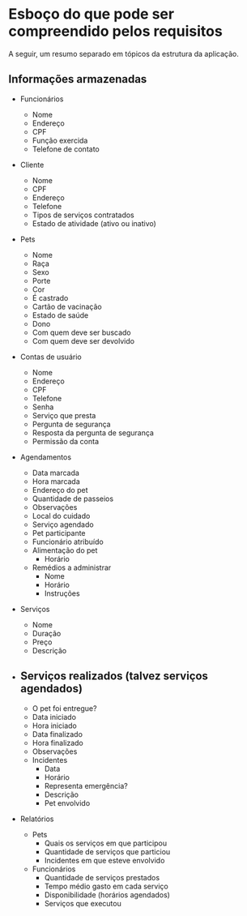 # Esboço do que pode ser compreendido pelos requisitos
A seguir, um resumo separado em tópicos da estrutura da aplicação.

## Informações armazenadas
- Funcionários
    - Nome
    - Endereço
    - CPF
    - Função exercida
    - Telefone de contato

- Cliente
    - Nome
    - CPF
    - Endereço
    - Telefone
    - Tipos de serviços contratados
    - Estado de atividade (ativo ou inativo)

- Pets
    - Nome
    - Raça
    - Sexo
    - Porte
    - Cor
    - É castrado
    - Cartão de vacinação
    - Estado de saúde
    - Dono
    - Com quem deve ser buscado
    - Com quem deve ser devolvido

- Contas de usuário
    - Nome
    - Endereço
    - CPF
    - Telefone
    - Senha
    - Serviço que presta
    - Pergunta de segurança
    - Resposta da pergunta de segurança
    - Permissão da conta

- Agendamentos
    - Data marcada
    - Hora marcada
    - Endereço do pet
    - Quantidade de passeios
    - Observações
    - Local do cuidado
    - Serviço agendado
    - Pet participante
    - Funcionário atribuído
    - Alimentação do pet
        - Horário
    - Remédios a administrar
        - Nome
        - Horário
        - Instruções

- Serviços
    - Nome
    - Duração
    - Preço
    - Descrição

- Serviços realizados (talvez serviços agendados)
    -
    - O pet foi entregue?
    - Data iniciado
    - Hora iniciado
    - Data finalizado
    - Hora finalizado
    - Observações
    - Incidentes
        - Data
        - Horário
        - Representa emergência?
        - Descrição
        - Pet envolvido

- Relatórios
    - Pets
        - Quais os serviços em que participou
        - Quantidade de serviços que particiou
        - Incidentes em que esteve envolvido
    - Funcionários
        - Quantidade de serviços prestados
        - Tempo médio gasto em cada serviço
        - Disponibilidade (horários agendados)
        - Serviços que executou
